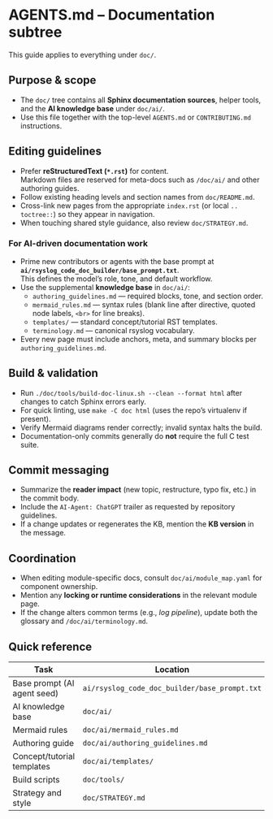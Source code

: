 # AGENTS.md – Documentation subtree

This guide applies to everything under `doc/`.

## Purpose & scope
- The `doc/` tree contains all **Sphinx documentation sources**, helper tools, and the **AI knowledge base** under `doc/ai/`.
- Use this file together with the top-level `AGENTS.md` or `CONTRIBUTING.md` instructions.

## Editing guidelines
- Prefer **reStructuredText (`*.rst`)** for content.  
  Markdown files are reserved for meta-docs such as `/doc/ai/` and other authoring guides.
- Follow existing heading levels and section names from `doc/README.md`.
- Cross-link new pages from the appropriate `index.rst` (or local `.. toctree::`) so they appear in navigation.
- When touching shared style guidance, also review `doc/STRATEGY.md`.

### For AI-driven documentation work
- Prime new contributors or agents with the base prompt at  
  **`ai/rsyslog_code_doc_builder/base_prompt.txt`**.  
  This defines the model’s role, tone, and default workflow.
- Use the supplemental **knowledge base** in `doc/ai/`:
  - `authoring_guidelines.md` — required blocks, tone, and section order.
  - `mermaid_rules.md` — syntax rules (blank line after directive, quoted node labels, `<br>` for line breaks).
  - `templates/` — standard concept/tutorial RST templates.
  - `terminology.md` — canonical rsyslog vocabulary.
- Every new page must include anchors, meta, and summary blocks per `authoring_guidelines.md`.

## Build & validation
- Run `./doc/tools/build-doc-linux.sh --clean --format html` after changes to catch Sphinx errors early.
- For quick linting, use `make -C doc html` (uses the repo’s virtualenv if present).
- Verify Mermaid diagrams render correctly; invalid syntax halts the build.
- Documentation-only commits generally do **not** require the full C test suite.

## Commit messaging
- Summarize the **reader impact** (new topic, restructure, typo fix, etc.) in the commit body.
- Include the `AI-Agent: ChatGPT` trailer as requested by repository guidelines.
- If a change updates or regenerates the KB, mention the **KB version** in the message.

## Coordination
- When editing module-specific docs, consult `doc/ai/module_map.yaml` for component ownership.
- Mention any **locking or runtime considerations** in the relevant module page.
- If the change alters common terms (e.g., *log pipeline*), update both the glossary and `/doc/ai/terminology.md`.

## Quick reference
| Task | Location |
|------|-----------|
| Base prompt (AI agent seed) | `ai/rsyslog_code_doc_builder/base_prompt.txt` |
| AI knowledge base | `doc/ai/` |
| Mermaid rules | `doc/ai/mermaid_rules.md` |
| Authoring guide | `doc/ai/authoring_guidelines.md` |
| Concept/tutorial templates | `doc/ai/templates/` |
| Build scripts | `doc/tools/` |
| Strategy and style | `doc/STRATEGY.md` |

